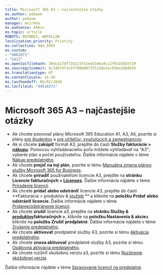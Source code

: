 ```yaml
---
title: Microsoft 365 A3 – najčastejšie otázky
ms.author: pebaum
author: pebaum
manager: mnirkhe
ms.audience: Admin
ms.topic: article
ROBOTS: NOINDEX, NOFOLLOW
localization_priority: Priority
ms.collection: Adm_O365
ms.custom:
- "9002871"
- "5417"
ms.openlocfilehash: 30dca17df71b2237a1ed1546a4cc2f9cbd3b5f20
ms.sourcegitcommit: bc7d6f4f3c9f7060d073f5130e1ec856e248d020
ms.translationtype: HT
ms.contentlocale: sk-SK
ms.lasthandoff: 06/02/2020
ms.locfileid: "44510371"
---
```

# <a name="microsoft-365-a3-faq"></a>Microsoft 365 A3 – najčastejšie otázky

- Ak chcete porovnať plány Microsoft 365 Education A1, A3, A5, pozrite si plány [pre študentov](https://www.microsoft.com/microsoft-365/academic/compare-office-365-education-plans?activetab=tab:primaryr1) a [pre učiteľov, vyučujúcich a zamestnancov](https://www.microsoft.com/microsoft-365/academic/compare-office-365-education-plans?activetab=tab:primaryr2).
- Ak si chcete **zakúpiť** formát A3, prejdite do časti **Služby fakturácie > [nákupu](https://go.microsoft.com/fwlink/p/?linkid=868433)**. Pomocou vyhľadávacieho poľa môžete vyhľadávať na "A3"; vyberte plán a počet používateľov. Ďalšie informácie nájdete v téme [Nákup predplatného](https://docs.microsoft.com/microsoft-365/commerce/buy-another-subscription).
- Ak chcete **prejsť na iný plán**, pozrite si tému [Manuálna zmena plánov služby Microsoft 365 for Business](https://docs.microsoft.com/microsoft-365/commerce/subscriptions/switch-plans-manually?view=o365-worldwide).
- Ak chcete **priradiť** používateľom licencie A3, prejdite na **stránku Licencie fakturačných > [Licenses](https://go.microsoft.com/fwlink/p/?linkid=842264)**. Ďalšie informácie nájdete v téme [Priradenie licencií](https://docs.microsoft.com/microsoft-365/admin/manage/assign-licenses-to-users?view=o365-worldwide).
- Ak chcete **pridať alebo odstrániť** licencie A3, prejdite do časti **Fakturácia > produktov & [služieb](https://go.microsoft.com/fwlink/p/?linkid=842054) ** a kliknite na **položku Pridať alebo odstrániť licencie**. Ďalšie informácie nájdete v téme [Pridanie/odstránenie licencií](https://docs.microsoft.com/microsoft-365/commerce/licenses/buy-licenses?view=o365-worldwide#add-or-remove-licenses-for-your-business-subscription). 
- Ak chcete **zrušiť** licencie a3, prejdite na **stránku Služby & [produktov](https://go.microsoft.com/fwlink/p/?linkid=842054)fakturačných >**, kliknite na **položku Nastavenia & akcie**a kliknite na **položku Zrušiť predplatné**. Ďalšie informácie nájdete v téme [Zrušenie predplatného](https://docs.microsoft.com/microsoft-365/commerce/subscriptions/cancel-your-subscription).
- Ak chcete **aktivovať** predplatné služby A3, pozrite si tému [Aktivácia predplatného](https://docs.microsoft.com/alchemyinsights/activate-your-office-365-subscription).
- Ak chcete **znova aktivovať** predplatné služby A3, pozrite si tému [Opätovná aktivácia predplatného](https://docs.microsoft.com/alchemyinsights/reactivate-your-subscription).
- Ak chcete rozšíriť skúšobnú verziu a3, pozrite si tému [Rozšírenie skúšobnej verzie](https://docs.microsoft.com/alchemyinsights/extend-your-trial-for-office-365-for-business).

Ďalšie informácie nájdete v téme [Spravovanie licencií na predplatné](https://docs.microsoft.com/microsoft-365/commerce/licenses/buy-licenses?view=o365-worldwide#add-or-remove-licenses-for-your-business-subscription).
